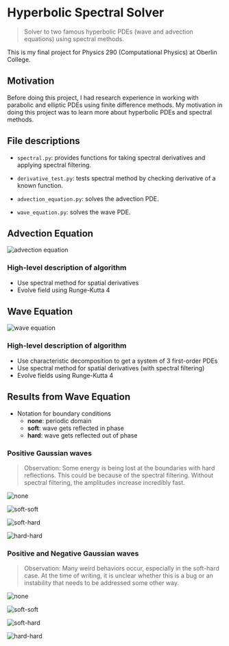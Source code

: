 # Hyperbolic Spectral Solver

> Solver to two famous hyperbolic PDEs (wave and advection equations) using spectral methods.

This is my final project for Physics 290 (Computational Physics) at Oberlin College.

## Motivation

Before doing this project, I had research experience in working with parabolic and elliptic PDEs using finite difference methods. My motivation in doing this project was to learn more about hyperbolic PDEs and spectral methods.

## File descriptions

- `spectral.py`: provides functions for taking spectral derivatives and applying spectral filtering.

- `derivative_test.py`: tests spectral method by checking derivative of a known function.

- `advection_equation.py`: solves the advection PDE.

- `wave_equation.py`: solves the wave PDE.

## Advection Equation

![advection equation](assets/advection_equation.png)

### High-level description of algorithm

- Use spectral method for spatial derivatives
- Evolve field using Runge-Kutta 4

## Wave Equation

![wave equation](assets/wave_equation.png)

### High-level description of algorithm

- Use characteristic decomposition to get a system of 3 first-order PDEs
- Use spectral method for spatial derivatives (with spectral filtering)
- Evolve fields using Runge-Kutta 4

## Results from Wave Equation

- Notation for boundary conditions
	- **none**: periodic domain
	- **soft**: wave gets reflected in phase
	- **hard**: wave gets reflected out of phase

### Positive Gaussian waves

> Observation: Some energy is being lost at the boundaries with hard reflections. This could be because of the spectral filtering. Without spectral filtering, the amplitudes increase incredibly fast.

![none](assets/positive-positive_none_1001.gif)

![soft-soft](assets/positive-positive_soft-soft_1001.gif)

![soft-hard](assets/positive-positive_soft-hard_1001.gif)

![hard-hard](assets/positive-positive_hard-hard_1001.gif)

### Positive and Negative Gaussian waves

> Observation: Many weird behaviors occur, especially in the soft-hard case. At the time of writing, it is unclear whether this is a bug or an instability that needs to be addressed some other way.

![none](assets/positive-negative_none_1001.gif)

![soft-soft](assets/positive-negative_soft-soft_1001.gif)

![soft-hard](assets/positive-negative_soft-hard_1001.gif)

![hard-hard](assets/positive-negative_hard-hard_1001.gif)
